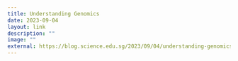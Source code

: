 ```yaml
---
title: Understanding Genomics
date: 2023-09-04
layout: link
description: ""
image: ""
external: https://blog.science.edu.sg/2023/09/04/understanding-genomics/
---
```

